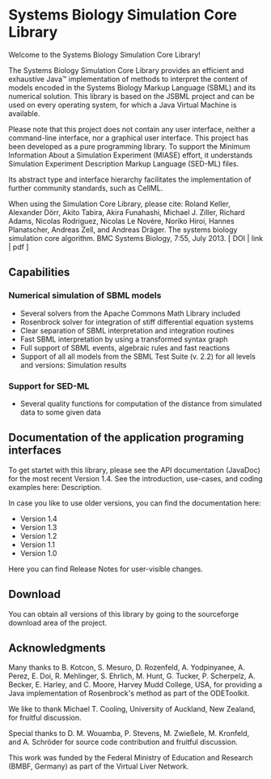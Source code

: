 # Systems Biology Simulation Core Library

Welcome to the Systems Biology Simulation Core Library!

The Systems Biology Simulation Core Library provides an efficient and exhaustive Java™ implementation of methods to interpret the content of models encoded in the Systems Biology Markup Language (SBML) and its numerical solution. This library is based on the JSBML project and can be used on every operating system, for which a Java Virtual Machine is available.

Please note that this project does not contain any user interface, neither a command-line interface, nor a graphical user interface. This project has been developed as a pure programming library. To support the Minimum Information About a Simulation Experiment (MIASE) effort, it understands Simulation Experiment Description Markup Language (SED-ML) files.

Its abstract type and interface hierarchy facilitates the implementation of further community standards, such as CellML.

When using the Simulation Core Library, please cite:
Roland Keller, Alexander Dörr, Akito Tabira, Akira Funahashi, Michael J. Ziller, Richard Adams, Nicolas Rodriguez, Nicolas Le Novère, Noriko Hiroi, Hannes Planatscher, Andreas Zell, and Andreas Dräger. The systems biology simulation core algorithm. BMC Systems Biology, 7:55, July 2013. [ DOI | link | pdf ]

## Capabilities

### Numerical simulation of SBML models

* Several solvers from the Apache Commons Math Library included
* Rosenbrock solver for integration of stiff differential equation systems
* Clear separation of SBML interpretation and integration routines
* Fast SBML interpretation by using a transformed syntax graph
* Full support of SBML events, algebraic rules and fast reactions
* Support of all all models from the SBML Test Suite (v. 2.2) for all levels and versions: Simulation results


### Support for SED-ML

* Several quality functions for computation of the distance from simulated data to some given data

## Documentation of the application programing interfaces

To get startet with this library, please see the API documentation (JavaDoc) for the most recent Version 1.4. See the introduction, use-cases, and coding examples here: Description. 

In case you like to use older versions, you can find the documentation here:
* Version 1.4
* Version 1.3
* Version 1.2
* Version 1.1
* Version 1.0

Here you can find Release Notes for user-visible changes.

## Download

You can obtain all versions of this library by going to the sourceforge download area of the project.

## Acknowledgments

Many thanks to B. Kotcon, S. Mesuro, D. Rozenfeld, A. Yodpinyanee, A. Perez, E. Doi, R. Mehlinger, S. Ehrlich, M. Hunt, G. Tucker, P. Scherpelz, A. Becker, E. Harley, and C. Moore, Harvey Mudd College, USA, for providing a Java implementation of Rosenbrock's method as part of the ODEToolkit.

We like to thank Michael T. Cooling, University of Auckland, New Zealand, for fruitful discussion.

Special thanks to D. M. Wouamba, P. Stevens, M. Zwießele, M. Kronfeld, and A. Schröder for source code contribution and fruitful discussion.

This work was funded by the Federal Ministry of Education and Research (BMBF, Germany) as part of the Virtual Liver Network.

